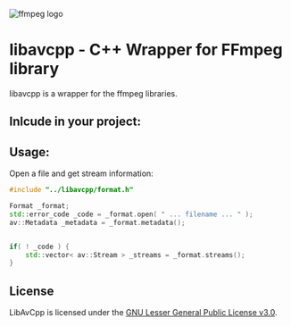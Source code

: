 ![ffmpeg logo](https://trac.ffmpeg.org/ffmpeg-logo.png)
# libavcpp - C++ Wrapper for FFmpeg library

libavcpp is a wrapper for the ffmpeg libraries.

## Inlcude in your project:


## Usage:


Open a file and get stream information:

```c++
#include "../libavcpp/format.h"

Format _format;
std::error_code _code = _format.open( " ... filename ... " );
av::Metadata _metadata = _format.metadata();


if( ! _code ) {
    std::vector< av::Stream > _streams = _format.streams();
}
```

## License

LibAvCpp is licensed under the [GNU Lesser General Public License v3.0](https://www.gnu.org/licenses/lgpl-3.0.txt).
